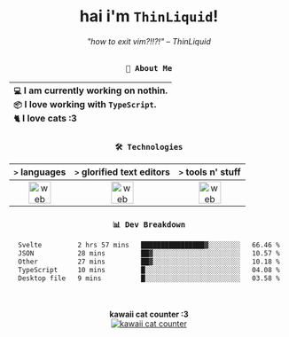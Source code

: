 <div align="center">
  
  # hai i'm `ThinLiquid`!
  ###### "how to exit vim?!!?!" – ThinLiquid
  
  ### `👤 About Me`

  | `💻`  I am currently working on **nothin**.<br/>`📦`  I love working with `TypeScript`.</br>`🐈`  I love cats :3 |
  |:---|

  
  ### `🛠️ Technologies`
  
  | `>` **languages**  | `>` **glorified text editors** | `>` **tools n' stuff** |
  |:------------------:|:------------------------------:|:----------------------:|
  | <img src="https://skillicons.dev/icons?i=ts,js,svelte,astro" alt="web dev" height="40"/> | <img src="https://skillicons.dev/icons?i=vscode,neovim" alt="web dev" height="40"/> | <img src="https://skillicons.dev/icons?i=bun,figma,bash,git,photoshop" alt="web dev" height="40"/> |
  
  ### `📊 Dev Breakdown`
  
  <!--START_SECTION:waka-->

```txt
Svelte         2 hrs 57 mins   ████████████████▓░░░░░░░░   66.46 %
JSON           28 mins         ██▓░░░░░░░░░░░░░░░░░░░░░░   10.57 %
Other          27 mins         ██▓░░░░░░░░░░░░░░░░░░░░░░   10.18 %
TypeScript     10 mins         █░░░░░░░░░░░░░░░░░░░░░░░░   04.08 %
Desktop file   9 mins          █░░░░░░░░░░░░░░░░░░░░░░░░   03.58 %
```

<!--END_SECTION:waka-->
  
  <br/><br/>
  <b>kawaii cat counter :3</b><br/>
  [![kawaii cat counter](https://count.getloli.com/get/@ThinLiquid?theme=moebooru)](https://moe-counter.glitch.me)
</div>
